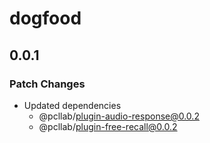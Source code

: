 # dogfood

## 0.0.1

### Patch Changes

- Updated dependencies
  - @pcllab/plugin-audio-response@0.0.2
  - @pcllab/plugin-free-recall@0.0.2
